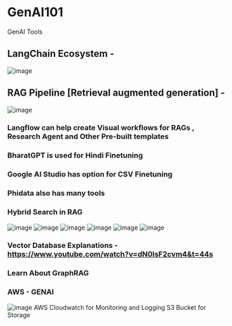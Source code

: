 # GenAI101
GenAI Tools
## LangChain Ecosystem - 
![image](https://github.com/user-attachments/assets/eb0e1bd4-2616-466a-8ac0-db20a5a3f90b)

## RAG Pipeline [Retrieval augmented generation] - 
![image](https://github.com/user-attachments/assets/45b0e3a2-6269-4f6b-a8e9-c3f26679fedc)

### Langflow can help create Visual workflows for RAGs , Research Agent and Other Pre-built templates
### BharatGPT is used for Hindi Finetuning
### Google AI Studio has option for CSV Finetuning
### Phidata also has many tools 
### Hybrid Search in RAG
![image](https://github.com/user-attachments/assets/fe2b0e89-d05f-468a-894e-a1aaceb643b9)
![image](https://github.com/user-attachments/assets/35bf2da5-4dbf-42c5-8044-e475ae26859f)
![image](https://github.com/user-attachments/assets/f19d0443-fd1d-4c42-a433-df7ba13d7dd6)
![image](https://github.com/user-attachments/assets/774c8e71-2d34-4c35-8329-82a7ef00c229)
![image](https://github.com/user-attachments/assets/bb34136c-fcce-4865-a562-38a67ef9223d)
![image](https://github.com/user-attachments/assets/ab16eafc-98b3-463c-893f-a811cd172696)




### Vector Database Explanations - https://www.youtube.com/watch?v=dN0lsF2cvm4&t=44s
### Learn About GraphRAG 
### AWS - GENAI 
![image](https://github.com/user-attachments/assets/fb6bb47a-eda3-4ea7-92ca-14dee159c66f)
AWS Cloudwatch for Monitoring and Logging 
S3 Bucket for Storage
